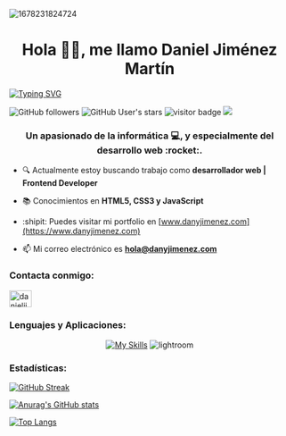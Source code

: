 ![1678231824724](https://github.com/danieljimenezmartin/danieljimenezmartin/assets/117579989/c6cf1ac4-0ac3-429f-9105-8c44916d2872)
<h1 align="center">Hola 👨‍💻, me llamo Daniel Jiménez Martín</h1>

[![Typing SVG](https://readme-typing-svg.herokuapp.com?font=Fira+Code&weight=500&size=30&pause=1000&color=FFC300&center=true&width=1000&lines=FRONT-END+DEVELOPER)](https://git.io/typing-svg)

![GitHub followers](https://img.shields.io/github/followers/danieljimenezmartin?style=social) ![GitHub User's stars](https://img.shields.io/github/stars/danieljimenezmartin?style=social) ![visitor badge](https://visitor-badge.imlete.cn/?id=danieljimenezmartin.danieljimenezmartin&color=ffc300&style=plastic) ![](https://komarev.com/ghpvc/?username=danieljimenezmartin&color=ffc300&style=plastic)  

<h3 align="center">Un apasionado de la informática 💻, y especialmente del desarrollo web :rocket:.</h3>

- 🔍 Actualmente estoy buscando trabajo como **desarrollador web | Frontend Developer**

- 📚 Conocimientos en **HTML5, CSS3 y JavaScript**

- :shipit: Puedes visitar mi portfolio en [www.danyjimenez.com](https://www.danyjimenez.com)

- 📫 Mi correo electrónico es **hola@danyjimenez.com**

<h3 align="left">Contacta conmigo:</h3>
<p align="left">
<a href="https://www.linkedin.com/in/dany-jimenez/" target="blank"><img align="center" src="https://raw.githubusercontent.com/rahuldkjain/github-profile-readme-generator/master/src/images/icons/Social/linked-in-alt.svg" alt="danieljimenezmartin" height="30" width="40" /></a>
</p>

<h3 align="left">Lenguajes y Aplicaciones:</h3>

<div align="center">
	
[![My Skills](https://skillicons.dev/icons?i=html,css,js,php,bootstrap,wordpress,ai,ps,vscode,discord,github,linux)](https://skillicons.dev) 
![lightroom](https://github.com/danieljimenezmartin/danieljimenezmartin/assets/117579989/5e2d2525-6d13-4e44-a0db-6134d8090e61)


 </div>

<h3 align="left">Estadísticas:</h3>

<a href="https://github.com/danieljimenezmartin/">
	
[![GitHub Streak](http://github-readme-streak-stats.herokuapp.com?user=danieljimenezmartin&theme=great-gatsby&date_format=j%20M%5B%20Y%5D)](https://git.io/streak-stats)

[![Anurag's GitHub stats](https://github-readme-stats.vercel.app/api?username=danieljimenezmartin&show_icons=true&theme=vision-friendly-dark)](https://github.com/anuraghazra/github-readme-stats)
	
[![Top Langs](https://github-readme-stats.vercel.app/api/top-langs/?username=danieljimenezmartin&layout=compact&theme=vision-friendly-dark$hide=php)](https://github.com/anuraghazra/github-readme-stats)
</a>
